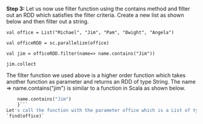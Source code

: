 **Step 3:** Let us now use filter function using the contains method and filter out an RDD which satisfies the filter criteria. Create a new list as shown below and then filter out a string.

`val office = List("Michael", "Jim", "Pam", "Dwight", "Angela")` 

`val officeRDD = sc.parallelize(office)` 

`val jim = officeRDD.filter(name=> name.contains("Jim"))` 

`jim.collect` 


The filter function we used above is a higher order function which takes another function as parameter and returns an RDD of type String. The name => name.contains("jim") is similar to a function in Scala as shown below.

```def find(name: List[String]): Boolean = {
	name.contains("Jim")
	}``` 
Let's call the function with the parameter office which is a List of type String.
`find(office)` 